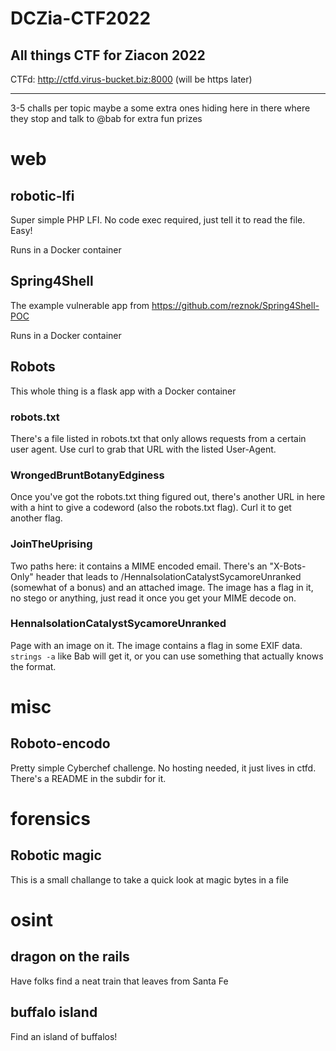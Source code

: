 # DCZia-CTF2022
All things CTF for Ziacon 2022
---

CTFd: http://ctfd.virus-bucket.biz:8000 (will be https later)

---
3-5 challs per topic maybe a some extra ones hiding here in there where they stop and talk to @bab for extra fun prizes


# web

## robotic-lfi

Super simple PHP LFI. No code exec required, just tell it to read the file. Easy!

Runs in a Docker container

## Spring4Shell

The example vulnerable app from https://github.com/reznok/Spring4Shell-POC

Runs in a Docker container

## Robots

This whole thing is a flask app with a Docker container

### robots.txt

There's a file listed in robots.txt that only allows requests from a certain
user agent. Use curl to grab that URL with the listed User-Agent.

### WrongedBruntBotanyEdginess

Once you've got the robots.txt thing figured out, there's another URL in here with a hint to give a codeword (also the robots.txt flag). Curl it to get another flag.

### JoinTheUprising

Two paths here: it contains a MIME encoded email. There's an "X-Bots-Only"
header that leads to /HennaIsolationCatalystSycamoreUnranked (somewhat of a
bonus) and an attached image. The image has a flag in it, no stego or anything,
just read it once you get your MIME decode on.

### HennaIsolationCatalystSycamoreUnranked

Page with an image on it. The image contains a flag in some EXIF data. `strings
-a` like Bab will get it, or you can use something that actually knows the
format.

# misc

## Roboto-encodo

Pretty simple Cyberchef challenge. No hosting needed, it just lives in ctfd.
There's a README in the subdir for it.

# forensics

## Robotic magic
This is a small challange to take a quick look at magic bytes in a file

# osint

## dragon on the rails

Have folks find a neat train that leaves from Santa Fe

## buffalo island

Find an island of buffalos!
